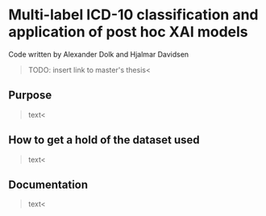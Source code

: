 # Multi-label ICD-10 classification and application of post hoc XAI models
Code written by Alexander Dolk and Hjalmar Davidsen
>TODO: insert link to master's thesis<

## Purpose
>text<

## How to get a hold of the dataset used
>text<

## Documentation
>text<
